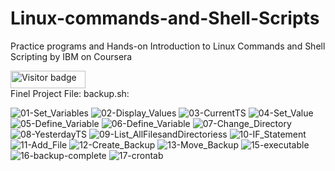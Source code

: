 # Linux-commands-and-Shell-Scripts
Practice programs and 
Hands-on Introduction to Linux Commands and Shell Scripting by IBM on Coursera
<div id="badges">
  <img src="https://api.visitorbadge.io/api/visitors?path=jaydattpatel%2FLinux-Shell-Script&label=Visitors&labelColor=%23720026&countColor=%23ffae00" alt="Visitor badge" width="120" height="28"/>
</div>
Finel Project File:
backup.sh:

![01-Set_Variables](https://github.com/jaydattpatel/Linux-commands-and-Shell-Scripts/assets/124486498/d08cccc8-5ff4-4b41-9a5c-3f63666e7422)
![02-Display_Values](https://github.com/jaydattpatel/Linux-commands-and-Shell-Scripts/assets/124486498/49562877-b7b6-44d8-ab9a-a05ad3b3dc7b)
![03-CurrentTS](https://github.com/jaydattpatel/Linux-commands-and-Shell-Scripts/assets/124486498/61ed6460-099b-4599-8c0c-c69a450f40e4)
![04-Set_Value](https://github.com/jaydattpatel/Linux-commands-and-Shell-Scripts/assets/124486498/91e43590-5cef-4c9c-b694-dfd5ec568376)
![05-Define_Variable](https://github.com/jaydattpatel/Linux-commands-and-Shell-Scripts/assets/124486498/3c87310c-e863-4829-bbfd-4cc5f0dd2741)
![06-Define_Variable](https://github.com/jaydattpatel/Linux-commands-and-Shell-Scripts/assets/124486498/2778e1ea-0546-4dd4-b3af-24e0ec69946f)
![07-Change_Directory](https://github.com/jaydattpatel/Linux-commands-and-Shell-Scripts/assets/124486498/b3701252-2513-418d-a3b9-d2337d2b7972)
![08-YesterdayTS](https://github.com/jaydattpatel/Linux-commands-and-Shell-Scripts/assets/124486498/64907312-148b-42d9-93ae-b46b0a5426d7)
![09-List_AllFilesandDirectoriess](https://github.com/jaydattpatel/Linux-commands-and-Shell-Scripts/assets/124486498/befbb581-1b77-4bc8-9144-fc1fb8bc2388)
![10-IF_Statement](https://github.com/jaydattpatel/Linux-commands-and-Shell-Scripts/assets/124486498/204ea99a-4e67-4b62-a4a0-680a1269c763)
![11-Add_File](https://github.com/jaydattpatel/Linux-commands-and-Shell-Scripts/assets/124486498/b983b00b-d2c2-44e9-8a93-5db81fb4cee3)
![12-Create_Backup](https://github.com/jaydattpatel/Linux-commands-and-Shell-Scripts/assets/124486498/b03ff4a9-e4b7-41ac-91d0-929d552f8194)
![13-Move_Backup](https://github.com/jaydattpatel/Linux-commands-and-Shell-Scripts/assets/124486498/da0572e2-90e6-42b1-92bf-93daaa9b6e86)
![15-executable](https://github.com/jaydattpatel/Linux-commands-and-Shell-Scripts/assets/124486498/c108c645-3d86-4a48-a0a5-8e2042b8ecce)
![16-backup-complete](https://github.com/jaydattpatel/Linux-commands-and-Shell-Scripts/assets/124486498/a2953e8f-de51-4b86-b46f-feffb53b4d97)
![17-crontab](https://github.com/jaydattpatel/Linux-commands-and-Shell-Scripts/assets/124486498/aadbfd38-52e5-4fb3-b644-f87d194e16f7)



